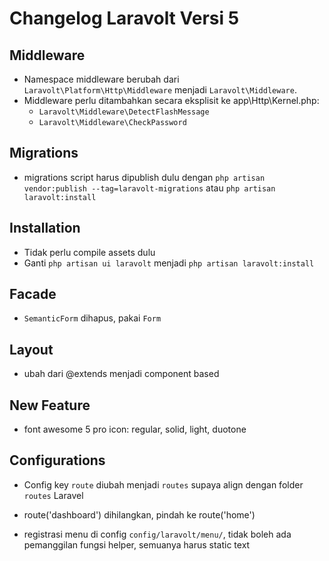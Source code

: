 # Changelog Laravolt Versi 5
## Middleware
- Namespace middleware berubah dari `Laravolt\Platform\Http\Middleware` menjadi `Laravolt\Middleware`.
- Middleware perlu ditambahkan secara eksplisit ke app\Http\Kernel.php:
    - `Laravolt\Middleware\DetectFlashMessage`
    - `Laravolt\Middleware\CheckPassword`

## Migrations
- migrations script harus dipublish dulu dengan `php artisan vendor:publish --tag=laravolt-migrations` atau `php artisan laravolt:install`

## Installation
- Tidak perlu compile assets dulu
- Ganti `php artisan ui laravolt` menjadi `php artisan laravolt:install`

## Facade
- `SemanticForm` dihapus, pakai `Form`

## Layout
- ubah dari @extends menjadi component based

## New Feature
- font awesome 5 pro icon: regular, solid, light, duotone

## Configurations
- Config key `route` diubah menjadi `routes` supaya align dengan folder `routes` Laravel

- route('dashboard') dihilangkan, pindah ke route('home')
- registrasi menu di config `config/laravolt/menu/`, tidak boleh ada pemanggilan fungsi helper, semuanya harus static text
